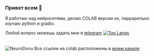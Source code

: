 ### Привет всем 👋
  Я работаю над нейросетями, делаю COLAB версии их, паррарельно изучаю python и gradio.
  
  Любой вопрос можешь задать мне в <a href=https://t.me/NeuroDonu>telegram</a>
  [![Top Langs](https://github-readme-stats.vercel.app/api/top-langs/?username=alexeyzavar&layout=compact)](https://github.com/anuraghazra/github-readme-stats)
  <br><br><br>
  <img src="https://count.getloli.com/get/@NeuroDonu?theme=rule34" alt="NeuroDonu" />
  Все ссылки на colab расположены в <a href=https://t.me/DERKARTA>моем канале</a>
